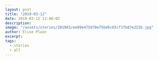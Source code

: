 ```yaml
---
layout: post
title: "2019-03-12"
date: 2019-03-12 12:40:02
description: 
image: "/assets/stories/201903/ee89e475970e75bd6c65cf1fb87e222b.jpg"
author: Elise Plain
excerpt: 
tags: 
  - stories
  - all
---
```



<p></p>
